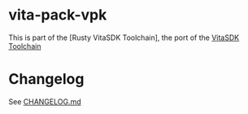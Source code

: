vita-pack-vpk
=============

This is part of the [Rusty VitaSDK Toolchain], the port of the [VitaSDK Toolchain]


Changelog
=========

See [CHANGELOG.md]


[CHANGELOG.md]: https://github.com/GGLinnk-Rusting/rusty-vita-toolchain/blob/main/CHANGELOG.md
[VitaSDK Toolchain]: https://github.com/Rusty-VitaSDK/vita-toolchain
[VitaSDK Toolchain]: https://github.com/vitasdk/vita-toolchain